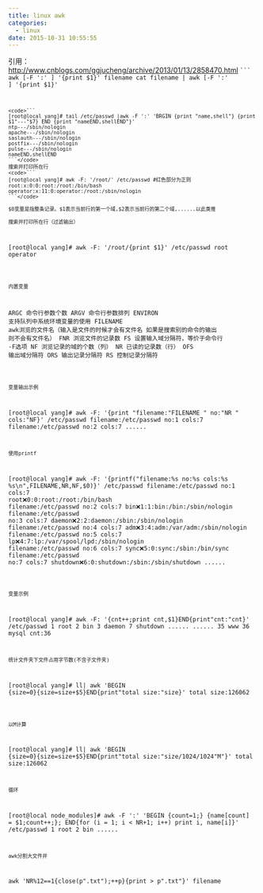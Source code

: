 ```yaml
---
title: linux awk
categories:
  - linux
date: 2015-10-31 10:55:55
---
```


引用：http://www.cnblogs.com/ggjucheng/archive/2013/01/13/2858470.html
<code>```
awk [-F ':' ]  '{print $1}'  filename
cat filename | awk [-F ':' ]  '{print $1}'
```</code>
<code>```
[root@local yang]# tail /etc/passwd |awk -F ':' 'BRGIN {print "name,shell"} {print $1"---"$7} END {print "nameEND,shellEND"}'
ntp---/sbin/nologin
apache---/sbin/nologin
saslauth---/sbin/nologin
postfix---/sbin/nologin
pulse---/sbin/nologin
nameEND,shellEND
```</code>
搜索并打印所在行
<code>```
[root@local yang]# awk -F: '/root/' /etc/passwd #红色部分为正则
root:x:0:0:root:/root:/bin/bash
operator:x:11:0:operator:/root:/sbin/nologin
```</code>

$0变量是指整条记录。$1表示当前行的第一个域,$2表示当前行的第二个域,......以此类推

搜索并打印所在行（过滤输出）
```
[root@local yang]# awk -F: '/root/{print $1}' /etc/passwd
root
operator
```

内置变量
```
ARGC 命令行参数个数
ARGV 命令行参数排列
ENVIRON 支持队列中系统环境变量的使用
FILENAME awk浏览的文件名（输入是文件的时候才会有文件名 如果是搜索别的命令的输出 则不会有文件名）
FNR 浏览文件的记录数
FS 设置输入域分隔符，等价于命令行 -F选项
NF 浏览记录的域的个数（列）
NR 已读的记录数（行）
OFS 输出域分隔符
ORS 输出记录分隔符
RS 控制记录分隔符
```

变量输出示例
```
[root@local yang]# awk -F: '{print "filename:"FILENAME " no:"NR " cols:"NF}' /etc/passwd
filename:/etc/passwd no:1 cols:7
filename:/etc/passwd no:2 cols:7
......
```
使用printf
```
[root@local yang]# awk -F: '{printf("filename:%s no:%s cols:%s %s\n",FILENAME,NR,NF,$0)}' /etc/passwd
filename:/etc/passwd no:1 cols:7 root:x:0:0:root:/root:/bin/bash
filename:/etc/passwd no:2 cols:7 bin:x:1:1:bin:/bin:/sbin/nologin
filename:/etc/passwd no:3 cols:7 daemon:x:2:2:daemon:/sbin:/sbin/nologin
filename:/etc/passwd no:4 cols:7 adm:x:3:4:adm:/var/adm:/sbin/nologin
filename:/etc/passwd no:5 cols:7 lp:x:4:7:lp:/var/spool/lpd:/sbin/nologin
filename:/etc/passwd no:6 cols:7 sync:x:5:0:sync:/sbin:/bin/sync
filename:/etc/passwd no:7 cols:7 shutdown:x:6:0:shutdown:/sbin:/sbin/shutdown
......

```

变量示例
```
[root@local yang]# awk -F: '{cnt++;print cnt,$1}END{print"cnt:"cnt}' /etc/passwd
1 root
2 bin
3 daemon
7 shutdown
......
......
35 www
36 mysql
cnt:36
```
统计文件夹下文件占用字节数(不含子文件夹)
```
[root@local yang]# ll| awk 'BEGIN {size=0}{size=size+$5}END{print"total size:"size}'
total size:126062
```

以M计算
```
[root@local yang]# ll| awk 'BEGIN {size=0}{size=size+$5}END{print"total size:"size/1024/1024"M"}'
total size:126062
```
循环
```
[root@local node_modules]# awk -F ':' 'BEGIN {count=1;} {name[count] = $1;count++;}; END{for (i = 1; i &lt; NR+1; i++) print i, name[i]}' /etc/passwd
1 root
2 bin
......

```
awk分割大文件并
```
awk 'NR%12==1{close(p".txt");++p}{print > p".txt"}'    filename 
```










